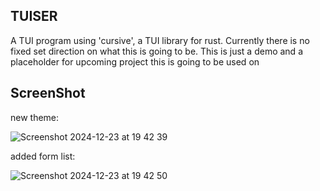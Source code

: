 ## TUISER
A TUI program using 'cursive', a TUI library for rust. Currently there is no fixed set direction on what this is going to be.
This is just a demo and a placeholder for upcoming project this is going to be used on

## ScreenShot
new theme:

![Screenshot 2024-12-23 at 19 42 39](https://github.com/user-attachments/assets/db3e13a9-14ad-4049-bd2d-4951be4e3f8a)


added form list:

![Screenshot 2024-12-23 at 19 42 50](https://github.com/user-attachments/assets/ee65a382-ad5c-4be3-b61c-d8e2c74e854e)

